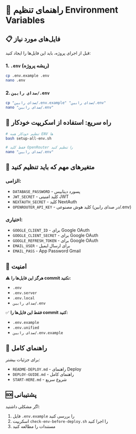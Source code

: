 # 🔧 راهنمای تنظیم Environment Variables

## 📋 فایل‌های مورد نیاز

قبل از اجرای پروژه، باید این فایل‌ها را ایجاد کنید:

### 1. `.env` (ریشه پروژه)
```bash
cp .env.example .env
nano .env
```

### 2. `صدای رابین/.env`
```bash
cp "صدای رابین/.env.example" "صدای رابین/.env"
nano "صدای رابین/.env"
```

## 🚀 راه سریع: استفاده از اسکریپت خودکار

```bash
# تنظیم خودکار همه ENV ها
bash setup-all-env.sh

# فقط کلید OpenRouter را تنظیم کنید
nano "صدای رابین/.env"
```

## 🔑 متغیرهای مهم که باید تنظیم کنید

### الزامی:
- `DATABASE_PASSWORD` - پسورد دیتابیس
- `JWT_SECRET` - کلید امنیتی JWT
- `NEXTAUTH_SECRET` - کلید NextAuth
- `OPENROUTER_API_KEY` - کلید هوش مصنوعی (در صدای رابین/.env)

### اختیاری:
- `GOOGLE_CLIENT_ID` - برای Google OAuth
- `GOOGLE_CLIENT_SECRET` - برای Google OAuth
- `GOOGLE_REFRESH_TOKEN` - برای Google OAuth
- `EMAIL_USER` - برای ارسال ایمیل
- `EMAIL_PASS` - App Password Gmail

## 🔐 امنیت

⚠️ **هرگز این فایل‌ها را commit نکنید:**
- `.env`
- `.env.server`
- `.env.local`
- `صدای رابین/.env`

✅ **فقط این فایل‌ها را commit کنید:**
- `.env.example`
- `.env.unified`
- `صدای رابین/.env.example`

## 📖 راهنمای کامل

برای جزئیات بیشتر:
- `README-DEPLOY.md` - راهنمای Deploy
- `DEPLOY-GUIDE.md` - راهنمای کامل
- `START-HERE.md` - شروع سریع

## 🆘 پشتیبانی

اگر مشکلی داشتید:
1. فایل `.env.example` را بررسی کنید
2. اسکریپت `check-env-before-deploy.sh` را اجرا کنید
3. مستندات را مطالعه کنید
